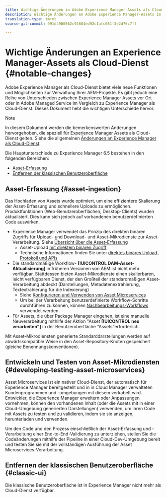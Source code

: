 ```yaml
---
title: Wichtige Änderungen in Adobe Experience Manager Assets als Cloud-Dienst
description: Wichtige Änderungen an Adobe Experience Manager-Assets im AEM Cloud-Dienst im Vergleich zu Experience Manager 6.5
translation-type: tm+mt
source-git-commit: 991d4900862c92684ed92c1afc081f3e2d76c7ff

---
```



# Wichtige Änderungen an Experience Manager-Assets als Cloud-Dienst {#notable-changes}

Adobe Experience Manager als Cloud-Dienst bietet viele neue Funktionen und Möglichkeiten zur Verwaltung Ihrer AEM-Projekte. Es gibt jedoch eine Reihe von Unterschieden zwischen Experience Manager Assets vor Ort oder in Adobe Managed Service im Vergleich zu Experience Manager als Cloud-Dienst. Dieses Dokument hebt die wichtigen Unterschiede hervor.

>[!NOTE]
>
>In diesem Dokument werden die bemerkenswerten Änderungen hervorgehoben, die speziell für Experience Manager Assets als Cloud-Dienst gelten. Siehe die allgemeinen [Änderungen an Experience Manager als Cloud-Dienst](/help/release-notes/aem-cloud-changes.md).

Die Hauptunterschiede zu Experience Manager 6.5 bestehen in den folgenden Bereichen:

* [Asset-Erfassung](#asset-ingestion)
* [Entfernen der klassischen Benutzeroberfläche](#classic-ui)

## Asset-Erfassung {#asset-ingestion}

Das Hochladen von Assets wurde optimiert, um eine effizientere Skalierung der Asset-Erfassung und schnellere Uploads zu ermöglichen. Produktfunktionen (Web-Benutzeroberflächen, Desktop-Clients) wurden aktualisiert. Dies kann sich jedoch auf vorhandenen benutzerdefinierten Code auswirken.

* Experience Manager verwendet das Prinzip des direkten binären Zugriffs für Upload- und Download- und Asset-Mikrodienste zur Asset-Verarbeitung. Siehe [Übersicht über die Asset-Erfassung](/help/assets/asset-microservices-overview.md)
   * Asset-Upload [mit direktem binären Zugriff](/help/assets/asset-microservices-overview.md#asset-upload-with-direct-binary-access)
   * Technische Informationen finden Sie unter [direktes binäres Upload-Protokoll und APIs](/help/assets/developer-reference-material-apis.md#overview-binary-upload)
* Die standardmäßige Workflow- **[!UICONTROL DAM-Asset-Aktualisierung]** in früheren Versionen von AEM ist nicht mehr verfügbar. Stattdessen bieten Asset-Mikrodienste einen skalierbaren, leicht verfügbaren Dienst, der den Großteil der standardmäßigen Asset-Verarbeitung abdeckt (Darstellungen, Metadatenextrahierung, Textextrahierung für die Indexierung)
   * Siehe [Konfigurieren und Verwenden von Asset Microservices](/help/assets/asset-microservices-configure-and-use.md)
   * Um bei der Verarbeitung benutzerdefinierte Workflow-Schritte durchführen zu können, können [Nachbearbeitungs-Workflows](/help/assets/asset-microservices-configure-and-use.md#post-processing-workflows) verwendet werden
* Für Assets, die über Package Manager eingehen, ist eine manuelle Neuverarbeitung mithilfe der Aktion &quot;Asset **[!UICONTROL neu verarbeiten&quot;]** in der Benutzeroberfläche &quot;Assets&quot;erforderlich.

Mit Asset-Mikrodiensten generierte Standarddarstellungen werden auf abwärtskompatible Weise in den Asset-Repository-Knoten gespeichert (gleiche Benennungskonventionen).

## Entwickeln und Testen von Asset-Mikrodiensten {#developing-testing-asset-microservices}

Asset Microservices ist ein nativer Cloud-Dienst, der automatisch für Experience Manager bereitgestellt und in in Cloud Manager verwalteten Kundenprogrammen und -umgebungen mit diesem verkabelt wird. Entwickler, die Experience Manager erweitern oder Anpassungen vornehmen, können den vorhandenen Inhalt (oder die Assets mit in einer Cloud-Umgebung generierten Darstellungen) verwenden, um ihren Code mit Assets zu testen und zu validieren, indem sie sie anzeigen, herunterladen und verwenden.

Um den Code und den Prozess einschließlich der Asset-Erfassung und -Verarbeitung einer End-to-End-Validierung zu unterziehen, stellen Sie die Codeänderungen mithilfe der Pipeline in einer Cloud-Dev-Umgebung bereit und testen Sie sie mit der vollständigen Ausführung der Asset Microservices-Verarbeitung.

## Entfernen der klassischen Benutzeroberfläche {#classic-ui}

Die klassische Benutzeroberfläche ist in Experience Manager nicht mehr als Cloud-Dienst verfügbar.
